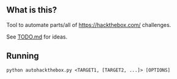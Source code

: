 ## What is this?

Tool to automate parts/all of <https://hackthebox.com/> challenges.

See [TODO.md](./TODO.md) for ideas.

## Running

    python autohackthebox.py <TARGET1, [TARGET2, ...]> [OPTIONS]
